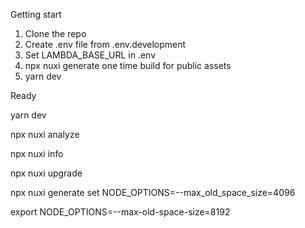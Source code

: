 Getting start

1. Clone the repo
2. Create .env file from .env.development
3. Set LAMBDA_BASE_URL in .env
4. npx nuxi generate one time build for public assets
5. yarn dev

Ready

yarn dev

npx nuxi analyze

npx nuxi info

npx nuxi upgrade

npx nuxi generate
set NODE_OPTIONS=--max_old_space_size=4096

export NODE_OPTIONS=--max-old-space-size=8192


